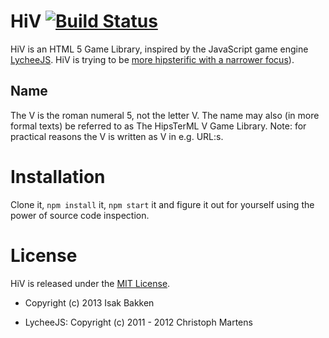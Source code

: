 # HiⅤ [![Build Status](https://secure.travis-ci.org/isakb/HiV.png?branch=master)](http://travis-ci.org/isakb/HiV)

HiⅤ is an HTML 5 Game Library, inspired by the JavaScript game engine
[LycheeJS](https://github.com/martensms/lycheeJS). HiⅤ is trying to be [more
hipsterific with a narrower focus](doc/RATIONALE.md)).

## Name

The Ⅴ is the roman numeral 5, not the letter V. The name may also (in more
formal texts) be referred to as The HipsTerML Ⅴ Game Library. Note: for
practical reasons the Ⅴ is written as V in e.g. URL:s.


# Installation

Clone it, `npm install` it, `npm start` it and figure it out for yourself using
the power of source code inspection.


# License

HiⅤ is released under the [MIT License](LICENSE.txt).

* Copyright (c) 2013 Isak Bakken

* LycheeJS: Copyright (c) 2011 - 2012 Christoph Martens
